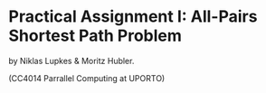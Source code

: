 # Practical Assignment I: All-Pairs Shortest Path Problem
by Niklas Lupkes & Moritz Hubler.

(CC4014 Parrallel Computing at UPORTO)
